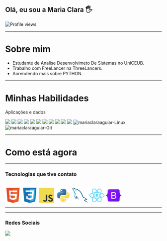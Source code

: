 ## Olá, eu sou a Maria Clara 🖐

<p align="left"> <img src="https://komarev.com/ghpvc/?username=MariaClaraAguiarFranco&color=green" alt="Profile views" /></p>

<hr>

 # Sobre mim
* Estudante de Analise Desenvolvimeto De Sistemas no UniCEUB.
* Trabalho com FreeLancer na ThreeLancers.
* Aorendendo mais sobre PYTHON.

<hr>

# Minhas Habilidades
<p> Aplicações e dados </p>
<div>
<img alingn="center" src="https://img.shields.io/badge/Python-14354C?style=for-the-badge&logo=python&logoColor=white"/>
<img alingn="center" src="https://img.shields.io/badge/HTML-239120?style=for-the-badge&logo=html5&logoColor=white"/>
<img alingn="center" src="https://img.shields.io/badge/CSS-239120?&style=for-the-badge&logo=css3&logoColor=white"/>
<img alingn="center" src="https://img.shields.io/badge/JavaScript-323330?style=for-the-badge&logo=javascript&logoColor=F7DF1E"/>
<img alingn="center" src="	https://img.shields.io/badge/PHP-777BB4?style=for-the-badge&logo=php&logoColor=white"/>
<img alingn="center" src=" https://img.shields.io/badge/React-20232A?style=for-the-badge&logo=react&logoColor=61DAFB"/>
<img alingn="center" src="https://img.shields.io/badge/Angular-DD0031?style=for-the-badge&logo=angular&logoColor=white"/>
<img alingn="center" src="https://img.shields.io/badge/Django-092E20?style=for-the-badge&logo=django&logoColor=white"/>
<img alingn="center" src="https://img.shields.io/badge/Flask-000000?style=for-the-badge&logo=flask&logoColor=white"/>
<img alingn="center" src="https://img.shields.io/badge/MongoDB-4EA94B?style=for-the-badge&logo=mongodb&logoColor=white"/>
<img alingn="center" src="https://img.shields.io/badge/Microsoft_Excel-217346?style=for-the-badge&logo=microsoft-excel&logoColor=white"/>
<img alingn="center" alt="mariaclaraaguiar-Linux" src="https://img.shields.io/badge/Linux-E34F26?style=for-the-badge&logo=linux&logoColor=black"/>
<img alingn="center" alt="mariaclaraaguiar-Git" src="https://img.shields.io/badge/Git-E34F26?style=for-the-badge&logo=git&logoColor=white"/>
</div>
<hr>

# Como está agora

<div style="display: inline_block">
  <a herf="https://github-readme-stats.vercel.app/api?username=iuricode&theme=default"/>
<!--   <a href="https://github.com/mariaclaraaguiar"/>
  <img height="180em" src="https://github-readme-stats.vercel.app/api    sername=mariaclaraaguiar&show_icons=true&theme=dark&include_all_commits=true&count_private=true"/> -->
 
<!--<img height="180em" src="https://github-readme-stats.vercel.app/api/top-langs/?username=mariaclaraaguiar&layout=compact&langs_count=7&theme=dark"/>-->
</div>

<hr>

 ### Tecnologias que tive contato
 
<div style="display: inline_block"><br>
  <img align="center" alt="mariaclaraaguiar-HTML" height="50" width="50" src="https://raw.githubusercontent.com/devicons/devicon/master/icons/html5/html5-original.svg">
  <img align="center" alt="mariaclaraaguiar-CSS" height="50" width="50" src="https://raw.githubusercontent.com/devicons/devicon/master/icons/css3/css3-original.svg">
  <img align="center" alt="mariaclaraaguiar-Js" height="50" width="50" src="https://raw.githubusercontent.com/devicons/devicon/master/icons/javascript/javascript-original.svg">
  <img align="center" alt="mariaclaraaguiar-Python" height="50" width="50" src="https://raw.githubusercontent.com/devicons/devicon/master/icons/Python/Python-original.svg">
  <img align="center" alt="mariaclaraaguiar-MySQL" height="50" width="50" src="https://raw.githubusercontent.com/devicons/devicon/master/icons/mysql/mysql-original.svg">
<!--NextJS<img align="center" alt="mariaclaraaguiar-NextJS" height="50" width="50" src="https://raw.githubusercontent.com/devicons/devicon/master/icons/nextjs/nextjs-original.svg"> -->
  <img align="center" alt="mariaclaraaguiar-React" height="50" width="50" src="https://raw.githubusercontent.com/devicons/devicon/master/icons/react/react-original.svg">
  <img align="center" alt="mariaclaraaguiar-Git" height="50" width="50"src="https://raw.githubusercontent.com/devicons/devicon/master/icons/bootstrap/bootstrap-original.svg">
  <!--CSharp<img align="center" alt="mariaclaraaguiar-CSharp" height="50" width="50" src="https://raw.githubusercontent.com/devicons/devicon/master/icons/csharp/csharp-original.svg">-->
</div>
  
<hr>
  
  <!--### Commits
  
  ![Snake animation](https://github.com/mariaclaraaguiar/mariaclaraaguiar/blob/output/github-contribution-grid-snake.svg)-->
  
  <hr>

 ### Redes Sociais
 
  <div>
    <!--
  <a href = "https://mail.google.com/mail/u/0/#inbox"><img src="https://img.shields.io/badge/-Gmail-crimson?style=for-the-badge&logo=gmail&logoColor=white" target="_blank"></a>
-->
    <!--<a href = "https://www.instagram.com/pedro_soares1261/" target="_blank"><img src="https://img.shields.io/badge/-Instagram-AE384C?style=for-the-badge&logo=instagram&logoColor=white"></a>-->
  <a href="https://www.linkedin.com/in/maria-clara-franco-013aa622b/" target="_blank"><img src="https://img.shields.io/badge/-LinkedIn-%230077B5?style=for-the-badge&logo=linkedin&logoColor=white" target="_blank"></a>
  </div>
